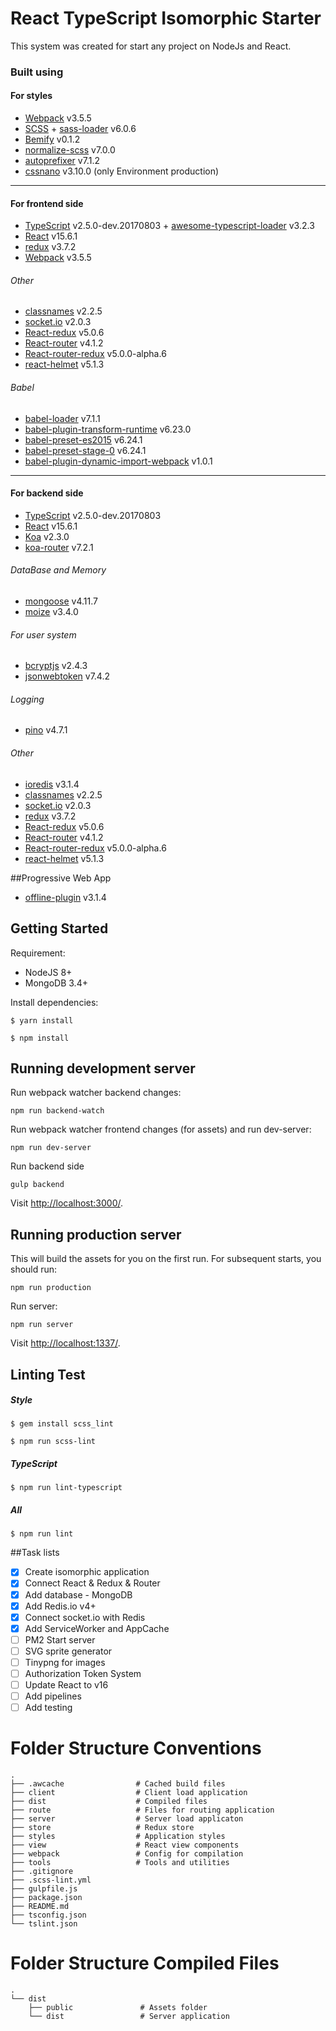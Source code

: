 # React TypeScript Isomorphic Starter
This system was created for start any project on NodeJs and React.
### Built using
#### For styles
- [Webpack](https://webpack.github.io) v3.5.5
- [SCSS](http://sass-lang.com) + [sass-loader](https://github.com/webpack-contrib/sass-loader) v6.0.6
- [Bemify](https://github.com/franzheidl/bemify) v0.1.2
- [normalize-scss](https://github.com/JohnAlbin/normalize-scss) v7.0.0
- [autoprefixer](https://github.com/postcss/autoprefixer) v7.1.2
- [cssnano](http://cssnano.co) v3.10.0 (only Environment production)
---------------
#### For frontend side
- [TypeScript](https://www.typescriptlang.org) v2.5.0-dev.20170803 + [awesome-typescript-loader](https://github.com/s-panferov/awesome-typescript-loader) v3.2.3
- [React](https://facebook.github.io/react/) v15.6.1
- [redux](http://redux.js.org) v3.7.2
- [Webpack](https://webpack.github.io) v3.5.5
###### Other
- [classnames](https://github.com/JedWatson/classnames) v2.2.5
- [socket.io](https://socket.io) v2.0.3
- [React-redux](https://github.com/reactjs/react-redux) v5.0.6
- [React-router](https://github.com/ReactTraining/react-router) v4.1.2
- [React-router-redux](https://github.com/ReactTraining/react-router/tree/master/packages/react-router-redux) v5.0.0-alpha.6
- [react-helmet](https://github.com/nfl/react-helmet) v5.1.3
###### Babel
- [babel-loader](https://github.com/babel/babel-loader) v7.1.1
- [babel-plugin-transform-runtime](https://babeljs.io/docs/plugins/transform-runtime/) v6.23.0
- [babel-preset-es2015](https://babeljs.io/docs/plugins/preset-es2015/) v6.24.1
- [babel-preset-stage-0](https://babeljs.io/docs/plugins/preset-stage-0/) v6.24.1
- [babel-plugin-dynamic-import-webpack](https://github.com/airbnb/babel-plugin-dynamic-import-webpack) v1.0.1
---------------
#### For backend side
- [TypeScript](https://www.typescriptlang.org) v2.5.0-dev.20170803
- [React](https://facebook.github.io/react/) v15.6.1
- [Koa](http://koajs.com) v2.3.0
- [koa-router](https://github.com/alexmingoia/koa-router) v7.2.1

###### DataBase and Memory
- [mongoose](http://mongoosejs.com) v4.11.7
- [moize](https://github.com/planttheidea/moize) v3.4.0

###### For user system
- [bcryptjs](https://github.com/dcodeIO/bcrypt.js) v2.4.3
- [jsonwebtoken](https://jwt.io/) v7.4.2

###### Logging
- [pino](http://getpino.io/) v4.7.1

###### Other
- [ioredis](https://github.com/luin/ioredis) v3.1.4
- [classnames](https://github.com/JedWatson/classnames) v2.2.5
- [socket.io](https://socket.io) v2.0.3
- [redux](http://redux.js.org) v3.7.2
- [React-redux](https://github.com/reactjs/react-redux) v5.0.6
- [React-router](https://github.com/ReactTraining/react-router) v4.1.2
- [React-router-redux](https://github.com/ReactTraining/react-router/tree/master/packages/react-router-redux) v5.0.0-alpha.6
- [react-helmet](https://github.com/nfl/react-helmet) v5.1.3

##Progressive Web App
- [offline-plugin](https://github.com/NekR/offline-plugin) v3.1.4

## Getting Started
Requirement:

- NodeJS 8+
- MongoDB 3.4+

Install dependencies:

```
$ yarn install
```

```
$ npm install
```

## Running development server
Run webpack watcher backend changes:

```
npm run backend-watch
```
Run webpack watcher frontend changes (for assets) and run dev-server:

```
npm run dev-server
```
Run backend side
```
gulp backend
```
Visit [http://localhost:3000/](http://localhost:3000/).

## Running production server
This will build the assets for you on the first run. For subsequent starts, you should run:

```
npm run production
```
Run server:
```
npm run server
```
Visit [http://localhost:1337/](http://localhost:1337/).

## Linting Test
##### Style
```
$ gem install scss_lint
```
```
$ npm run scss-lint
```
##### TypeScript
```
$ npm run lint-typescript
```
##### All
```
$ npm run lint
```

##Task lists
- [x] Create isomorphic application
- [x] Connect React & Redux & Router
- [x] Add database - MongoDB
- [x] Add Redis.io v4+
- [x] Connect socket.io with Redis
- [x] Add ServiceWorker and AppCache
- [ ] PM2 Start server
- [ ] SVG sprite generator
- [ ] Tinypng for images
- [ ] Authorization Token System
- [ ] Update React to v16
- [ ] Add pipelines
- [ ] Add testing

Folder Structure Conventions
============================ 
    .
    ├── .awcache                # Cached build files
    ├── client                  # Client load application
    ├── dist                    # Compiled files
    ├── route                   # Files for routing application
    ├── server                  # Server load applicaton
    ├── store                   # Redux store
    ├── styles                  # Application styles
    ├── view                    # React view components
    ├── webpack                 # Config for compilation
    ├── tools                   # Tools and utilities
    ├── .gitignore
    ├── .scss-lint.yml
    ├── gulpfile.js
    ├── package.json
    ├── README.md
    ├── tsconfig.json
    └── tslint.json
    
Folder Structure Compiled Files
============================ 
    .
    └── dist
        ├── public               # Assets folder
        └── dist                 # Server application